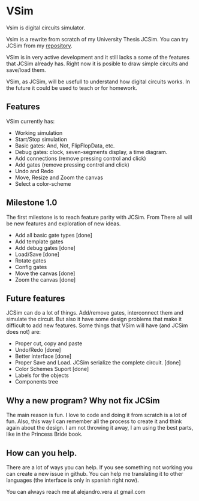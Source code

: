# VSim

Vsim is digital circuits simulator. 

Vsim is a rewrite from scratch of my University Thesis JCSim. You can try JCSim from my [repository](https://github.com/almejo/jcsim).

VSim is in very active development and it still lacks a some of the features that JCSim already has. Right now it is posible to draw simple circuits and save/load them. 

VSim, as JCSim, will be usefull to understand how digital circuits works. In the future it could be used to teach or
for homework.

## Features

VSim currently has:

- Working simulation
- Start/Stop simulation
- Basic gates: And, Not, FlipFlopData, etc.
- Debug gates: clock, seven-segments display, a time diagram.
- Add connections (remove pressing control and click)
- Add gates (remove pressing control and click)
- Undo and Redo
- Move, Resize and Zoom the canvas
- Select a color-scheme

## Milestone 1.0

The first milestone is to reach feature parity with JCSim. From There all will be new features and exploration of new ideas.

- Add all basic gate types [done]
- Add template gates
- Add debug gates [done]
- Load/Save [done]
- Rotate gates
- Config gates
- Move the canvas [done]
- Zoom the canvas [done]

## Future features

JCSim can do a lot of things. Add/remove gates, interconnect them and simulate the circuit.
But also it have some design problems that make it difficult to add new features. Some things that VSim will have
(and JCSim does not) are:

- Proper cut, copy and paste
- Undo/Redo [done]
- Better interface  [done]
- Proper Save and Load. JCSim serialize the complete circuit.  [done]
- Color Schemes Suport  [done]
- Labels for the objects 
- Components tree

## Why a new program? Why not fix JCSim

The main reason is fun. I love to code and doing it from scratch is a lot of fun. Also, this way I can remember all the
process to create it and think again about the design. I am not throwing it away, I am using the best parts, like in the
Princess Bride book.

## How can you help.

There are a lot of ways you can help. If you see something not working you can create a new issue in github. You can help me translating it to other languages (the interface is only in spanish right now).

You can always reach me at alejandro.vera at gmail.com
